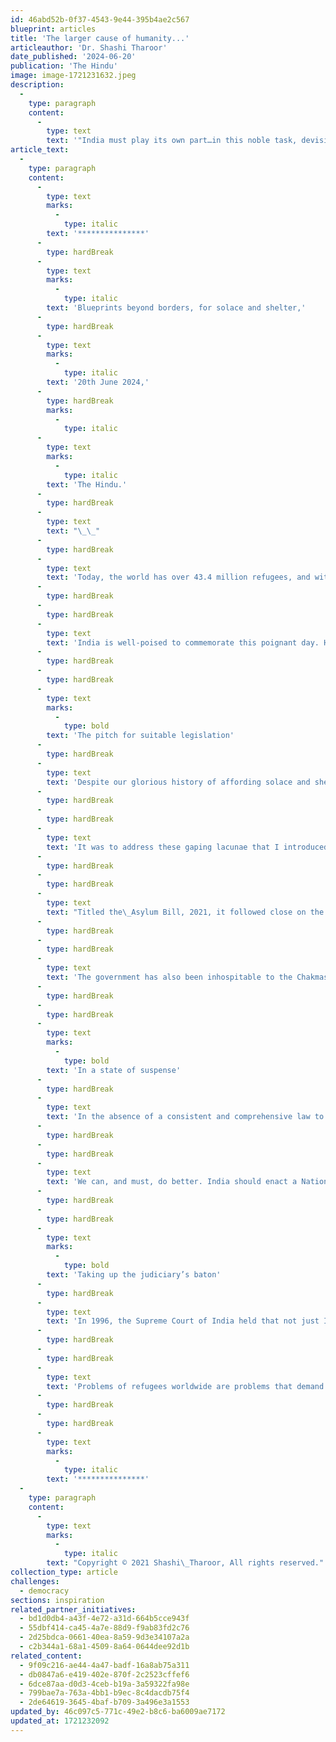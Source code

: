 ```yaml
---
id: 46abd52b-0f37-4543-9e44-395b4ae2c567
blueprint: articles
title: 'The larger cause of humanity...'
articleauthor: 'Dr. Shashi Tharoor'
date_published: '2024-06-20'
publication: 'The Hindu'
image: image-1721231632.jpeg
description:
  -
    type: paragraph
    content:
      -
        type: text
        text: '"India must play its own part…in this noble task, devising solutions for refugees that offer blueprints beyond borders. In so doing, we would uphold our own finest traditions and the highest standards of our democracy, alongside demonstrating that we truly are what we have forever claimed to be: a vishwaguru, striving inexorably to serve, in the words of Jawaharlal Nehru, ''the still larger cause of humanity''."'
article_text:
  -
    type: paragraph
    content:
      -
        type: text
        marks:
          -
            type: italic
        text: '***************'
      -
        type: hardBreak
      -
        type: text
        marks:
          -
            type: italic
        text: 'Blueprints beyond borders, for solace and shelter,'
      -
        type: hardBreak
      -
        type: text
        marks:
          -
            type: italic
        text: '20th June 2024,'
      -
        type: hardBreak
        marks:
          -
            type: italic
      -
        type: text
        marks:
          -
            type: italic
        text: 'The Hindu.'
      -
        type: hardBreak
      -
        type: text
        text: "\_\_"
      -
        type: hardBreak
      -
        type: text
        text: 'Today, the world has over 43.4 million refugees, and with conflicts raging in different parts of the world, this number is only increasing. But as it rises, we also run the risk of treating these people as figures in a statistical compilation, and not human beings with needs, fears, hopes and wants. Yet this, precisely, is what they are. And World Refugee Day (June 20) is a sombre occasion to think of all those human beings — a ceaseless succession of families with dreams and desires, laughter and joy — whose lives have been uprooted, all those homes that have been destroyed, and all those futures that have been jeopardised. But this is also an occasion to think of safe havens granted, asylum ensured, refugees protected, and solutions found.'
      -
        type: hardBreak
      -
        type: hardBreak
      -
        type: text
        text: 'India is well-poised to commemorate this poignant day. History, after all, is on our side. Our record of granting asylum goes back millennia, from the Jews who fled to India centuries before Christ after the demolition of their Jerusalem Temple by the Babylonians and then the Romans, to the Zoroastrians fleeing Islamic persecution in Persia, to the East Bengalis — for the cause of whose nationhood we waged war with Pakistan in 1971, liberating what became Bangladesh — Tibetans and Sri Lankan Tamils in more recent years, alongside streams of Nepalis, Afghans and Rohingyas. As a nation that attained independence against the backdrop of one of the most horrific refugee crises in history, when 13 million to 15 million people crossed the freshly created borders between India and Pakistan, we are all too aware of the perils that befall refugees, and of the consequent need to help them rebuild their lives.'
      -
        type: hardBreak
      -
        type: hardBreak
      -
        type: text
        marks:
          -
            type: bold
        text: 'The pitch for suitable legislation'
      -
        type: hardBreak
      -
        type: text
        text: 'Despite our glorious history of affording solace and shelter to refugees from the world over, it is ironic that India is neither a signatory to the UN Refugee Convention (which outlines the rights of asylum seekers and refugees, alongside the obligations of host states) nor to its 1967 Protocol. Nor does our country have a domestic asylum framework. Whereas, with our history, we ought to lead the global march on the question of refugee rights, our present actions and lack of a legal framework does our heritage no credit, shames us in the eyes of the world, and fails to match up to our stellar past track record.'
      -
        type: hardBreak
      -
        type: hardBreak
      -
        type: text
        text: 'It was to address these gaping lacunae that I introduced, in February 2022, a Private Member’s Bill in the Lok Sabha, seeking the enactment of a Refugee and Asylum law. My Bill laid down comprehensive criteria for recognising asylum seekers and refugees, and prescribed specific rights and duties accruing from such status. This legislation was proposed because of our government’s failure to honour the international legal principle of non-refoulement — the cornerstone of refugee law, which states that no country should send a person to a place where they may suffer persecution — and even more, its betrayal of India’s impeccable tradition of granting asylum to strangers.'
      -
        type: hardBreak
      -
        type: hardBreak
      -
        type: text
        text: "Titled the\_Asylum Bill, 2021, it followed close on the heels of our government expelling to Myanmar two batches of Rohingya refugees despite the grave risk of persecution in the country they had fled. In conducting this act of “refoulement” in violation of international law, our government revealed both religious bigotry (the refugees were Muslim) and intolerance. In fact, in 2017, the Ministry of Home Affairs issued\_a circular classifying Rohingyas as “illegal migrants”, leading to their being callously flung into detention centres across India, where they languish in deplorable conditions — unable to communicate with their families and without any access to medical facilities, food, sanitation and water supply — until they are deported. As of August 2023, over 700 Rohingyas were in detention throughout India."
      -
        type: hardBreak
      -
        type: hardBreak
      -
        type: text
        text: 'The government has also been inhospitable to the Chakmas in Arunachal Pradesh and Myanmarese in Mizoram. My Bill sought to put an end to such arbitrary conduct by the authorities. It afforded to all foreigners — regardless of their nationality, race, or religion — the right to seek asylum in India. It also called for the creation of a National Commission for Asylum to review and decide all such applications. Having staunchly affirmed, with no exceptions, the principle of non-refoulement, I specified reasons for exclusion, expulsion and revocation of refugee status, thus respecting the government’s sovereign authority while limiting its discretion.'
      -
        type: hardBreak
      -
        type: hardBreak
      -
        type: text
        marks:
          -
            type: bold
        text: 'In a state of suspense'
      -
        type: hardBreak
      -
        type: text
        text: 'In the absence of a consistent and comprehensive law to deal with asylum seekers, we lack a clear perspective on refugee management. We have a flurry of such laws as the Foreigners Act, 1946, the Registration of Foreigners Act, 1939, the Passports Act (1967), the Extradition Act, 1962, the Citizenship Act, 1955 (including its ominous 2019 amendment) and the Foreigners Order, 1948, all of which club all foreign individuals together as “aliens”. Because India has neither subscribed to international conventions on the topic nor set up a domestic legislative framework to deal with refugees, their problems are dealt with in an ad hoc manner, and like other foreigners, they always face the possibility of being deported. While speaking of refugee protection, we must not limit ourselves just to providing asylum. We need a rigorous mechanism to ensure that refugees can access basic public services — chief among them medical facilities and educational institutions — and legally seek jobs to get back on their feet.'
      -
        type: hardBreak
      -
        type: hardBreak
      -
        type: text
        text: 'We can, and must, do better. India should enact a National Asylum Law, such as the one I have presented to Parliament. We currently host more than two lakh refugees, but the Bharatiya Janata Party government’s churlish attitude to the Rohingya and other “inconvenient” refugees risks putting us in the global doghouse. Had it been enacted, my Bill would have placed India at the forefront of asylum management in the world. It would have vindicated our steadfast and immemorial commitment to humanitarian and democratic values while dealing with refugees.'
      -
        type: hardBreak
      -
        type: hardBreak
      -
        type: text
        marks:
          -
            type: bold
        text: 'Taking up the judiciary’s baton'
      -
        type: hardBreak
      -
        type: text
        text: 'In 1996, the Supreme Court of India held that not just Indians but everybody living in India, irrespective of nationality, enjoys the inviolable rights guaranteed by Articles 14, 20 and 21 of the Constitution of India. On these grounds, the apex court, in the landmark case of National Human Rights Commission vs State Of Arunachal Pradesh & Anr., stopped the forcible eviction of Chakma refugees who had entered Arunachal Pradesh in 1995. The Court held that an application for asylum must be properly processed, and till a decision is made whether to grant or refuse asylum, the state cannot forcibly evict an asylum seeker. Our judiciary, therefore, has already pointed us towards the golden path: now we must scrupulously tread it. Yet, at times, different judges have taken radically different approaches, which we saw aplenty in the Rohingya case. The enactment and enumeration of refugee rights will reduce our reliance on judge-centric approaches — or, even worse, the whims of Home Ministry bureaucrats, police officers and politicians.'
      -
        type: hardBreak
      -
        type: hardBreak
      -
        type: text
        text: 'Problems of refugees worldwide are problems that demand international cooperation. India, as a pillar of the world community and as a significant pole in the emerging multipolar world, must play its own part — on its own soil as well as on the global stage — in this noble task, devising solutions for refugees that offer blueprints beyond borders. In so doing, we would uphold our own finest traditions and the highest standards of our democracy, alongside demonstrating that we truly are what we have forever claimed to be: a vishwaguru, striving inexorably to serve, in the words of Jawaharlal Nehru, “the still larger cause of humanity”. This is a worthwhile aspiration for all of us who care about what India stands for, both at home and in the world.'
      -
        type: hardBreak
      -
        type: hardBreak
      -
        type: text
        marks:
          -
            type: italic
        text: '***************'
  -
    type: paragraph
    content:
      -
        type: text
        marks:
          -
            type: italic
        text: "Copyright © 2021 Shashi\_Tharoor, All rights reserved."
collection_type: article
challenges:
  - democracy
sections: inspiration
related_partner_initiatives:
  - bd1d0db4-a43f-4e72-a31d-664b5cce943f
  - 55dbf414-ca45-4a7e-88d9-f9ab83fd2c76
  - 2d25bdca-0661-40ea-8a59-9d3e34107a2a
  - c2b344a1-68a1-4509-8a64-0644dee92d1b
related_content:
  - 9f09c216-ae44-4a47-badf-16a8ab75a311
  - db0847a6-e419-402e-870f-2c2523cffef6
  - 6dce87aa-d0d3-4ceb-b19a-3a59322fa98e
  - 799bae7a-763a-4bb1-b9ec-8c4dacdb75f4
  - 2de64619-3645-4baf-b709-3a496e3a1553
updated_by: 46c097c5-771c-49e2-b8c6-ba6009ae7172
updated_at: 1721232092
---
```

